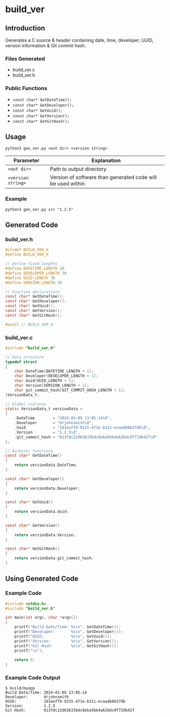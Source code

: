 # build_ver
## Introduction
Generates a C source &amp; header containing date, time, developer, UUID, version information &amp; Git commit hash.

### Files Generated
* build_ver.c
* build_ver.h

### Public Functions
* `const char* GetDateTime();`
* `const char* GetDeveloper();`
* `const char* GetUuid();`
* `const char* GetVersion();`
* `const char* GetGitHash();`

## Usage
`python3 gen_ver.py <out dir> <version string>`

|Parameter|Explanation|
|---|---|
|`<out dir>`|Path to output directory|
|`<version string>`|Version of software than generated code will be used within|

### Example
``` shell
python3 gen_ver.py src "1.2.5"
```

## Generated Code
### build_ver.h
```c
#ifndef BUILD_VER_H
#define BUILD_VER_H

// Define fixed lengths
#define DATETIME_LENGTH 20
#define DEVELOPER_LENGTH 30
#define UUID_LENGTH 36
#define VERSION_LENGTH 20

// Function declarations
const char* GetDateTime();
const char* GetDeveloper();
const char* GetUuid();
const char* GetVersion();
const char* GetGitHash();

#endif // BUILD_VER_H
```

### build_ver.c
```c
#include "build_ver.h"

// Data structure
typedef struct
{
    char DateTime[DATETIME_LENGTH + 1];
    char Developer[DEVELOPER_LENGTH + 1];
    char Uuid[UUID_LENGTH + 1];
    char Version[VERSION_LENGTH + 1];
    char git_commit_hash[GIT_COMMIT_HASH_LENGTH + 1];
}VersionData_t;

// Global instance
static VersionData_t versionData =
{
    .DateTime        = "2024-01-09 13:05:14\0",
    .Developer       = "drjohnsmith\0",
    .Uuid            = "2d1eaff8-9215-471e-b311-ecaa4b0637db\0",
    .Version         = "1.2.5\0",
    .git_commit_hash = "013fdc22d63b33bdc8eba5bb4a626dc9f719b42f\0"
};

// Accessor functions
const char* GetDateTime()
{
    return versionData.DateTime;
}

const char* GetDeveloper()
{
    return versionData.Developer;
}

const char* GetUuid()
{
    return versionData.Uuid;
}

const char* GetVersion()
{
    return versionData.Version;
}

const char* GetGitHash() 
{
    return versionData.git_commit_hash;
}
```

## Using Generated Code

### Example Code
```c
#include <stdio.h>
#include "build_ver.h"

int main(int argc, char *argv[])
{
    printf("Build Date/Time: %s\n", GetDateTime());
    printf("Developer:       %s\n", GetDeveloper());
    printf("UUID:            %s\n", GetUuid());
    printf("Version:         %s\n", GetVersion());
    printf("Git Hash:        %s\n", GetGitHash());
    printf("\n");
    
    return 0;
}
```

### Example Code Output
```
$ build/myapp 
Build Date/Time: 2024-01-09 13:05:14
Developer:       drjohnsmith
UUID:            2d1eaff8-9215-471e-b311-ecaa4b0637db
Version:         1.2.5
Git Hash:        013fdc22d63b33bdc8eba5bb4a626dc9f719b42f
```

